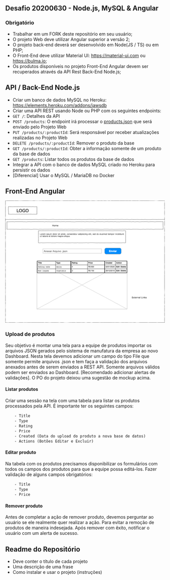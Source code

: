 ## Desafio 20200630 - Node.js, MySQL & Angular
 
 
### Obrigatório
 
- Trabalhar em um FORK deste repositório em seu usuário;
- O projeto Web deve utilizar Angular superior a versão 2;
- O projeto back-end deverá ser desenvolvido em Node(JS / TS) ou em PHP;
- O Front-End deve utilizar Material UI: https://material-ui.com ou https://bulma.io;
- Os produtos disponíveis no projeto Front-End Angular devem ser recuperados através da API Rest Back-End Node.js;
 
## API / Back-End Node.js
 
- Criar um banco de dados MySQL no Heroku: https://elements.heroku.com/addons/jawsdb
- Criar uma API REST usando Node ou PHP com os seguintes endpoints:
 - `GET /`: Detalhes da API
 - `POST /products`: O endpoint irá processar o [products.json](products.json) que será enviado pelo Projeto Web
 - `PUT /products/:productId`: Será responsável por receber atualizações realizadas no Projeto Web
 - `DELETE /products/:productId`: Remover o produto da base
 - `GET /products/:productId`: Obter a informação somente de um produto da base de dados
 - `GET /products`: Listar todos os produtos da base de dados
- Integrar a API com o banco de dados MySQL criado no Heroku para persistir os dados
- [Diferencial] Usar o MySQL / MariaDB no Docker

 
## Front-End Angular
 
![Home](assets/images/home.png)

### Upload de produtos
 
Seu objetivo é montar uma tela para a equipe de produtos importar os arquivos JSON gerados pelo sistema de manufatura da empresa ao novo Dashboard. 
Nesta tela devemos adicionar um campo do tipo File que somente permite arquivos .json e tem faça a validação dos arquivos anexados antes de serem enviados a REST API. 
Somente arquivos válidos podem ser enviados ao Dashboard. [Recomendado adicionar alertas de validações]. O PO do projeto deixou uma sugestão de mockup acima.


 
#### Listar produtos
 
Criar uma sessão na tela com uma tabela para listar os produtos processados pela API. É importante ter os seguintes campos:
 
        - Title
        - Type
        - Rating
        - Price
        - Created (Data do upload do produto a nova base de datos)
        - Actions (Botões Editar e Excluir)
 
#### Editar produto
 
Na tabela com os produtos precisamos disponibilizar os formulários com todos os campos dos produtos para que a equipe possa editá-los. 
Fazer validação de alguns campos obrigatórios:

        - Title
        - Type
        - Price
 
#### Remover produto
 
Antes de completar a ação de remover produto, devemos perguntar ao usuário se ele realmente 
quer realizar a ação. Para evitar a remoção de produtos de maneira indesejada. 
Após remover com êxito, notificar o usuário com um alerta de sucesso.
 

## Readme do Repositório
 
- Deve conter o título de cada projeto
- Uma descrição de uma frase
- Como instalar e usar o projeto (instruções)
 
